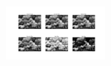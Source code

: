 <p align="center">
<img src="https://github.com/wallaceloos/Image_Processing/blob/master/image_enhancement/images/smoothfiter.png" width="40%" height="40%">
</p>
